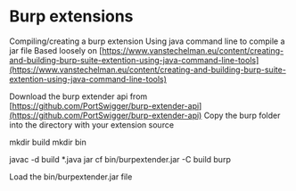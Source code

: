 # Burp extensions

Compiling/creating a burp extension
Using java command line to compile a jar file
Based loosely on [https://www.vanstechelman.eu/content/creating-and-building-burp-suite-extention-using-java-command-line-tools](https://www.vanstechelman.eu/content/creating-and-building-burp-suite-extention-using-java-command-line-tools)

Download the burp extender api from [https://github.com/PortSwigger/burp-extender-api](https://github.com/PortSwigger/burp-extender-api)
Copy the burp folder into the directory with your extension source

mkdir build
mkdir bin

javac -d build *.java
jar cf bin/burpextender.jar -C build burp

Load the bin/burpextender.jar file
